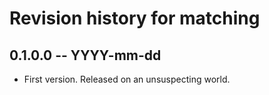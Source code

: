 # Revision history for matching

## 0.1.0.0  -- YYYY-mm-dd

* First version. Released on an unsuspecting world.
